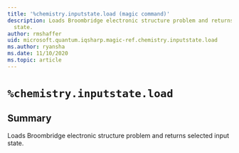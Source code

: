 ```yaml
---
title: '%chemistry.inputstate.load (magic command)'
description: Loads Broombridge electronic structure problem and returns selected input
  state.
author: rmshaffer
uid: microsoft.quantum.iqsharp.magic-ref.chemistry.inputstate.load
ms.author: ryansha
ms.date: 11/10/2020
ms.topic: article
---
```


<!--
    NB: This file has been automatically generated from Microsoft.Quantum.Chemistry.Jupyter.dll,
        please do not manually edit it.

    [DEBUG] JSON source:
        {"Name": "%chemistry.inputstate.load", "Documentation": {"Summary": "Loads Broombridge electronic structure problem and returns selected input state.", "Full": null, "Description": null, "Remarks": null, "Examples": null, "SeeAlso": null}, "AssemblyName": "Microsoft.Quantum.Chemistry.Jupyter"}
-->

# `%chemistry.inputstate.load`

## Summary

Loads Broombridge electronic structure problem and returns selected input state.
